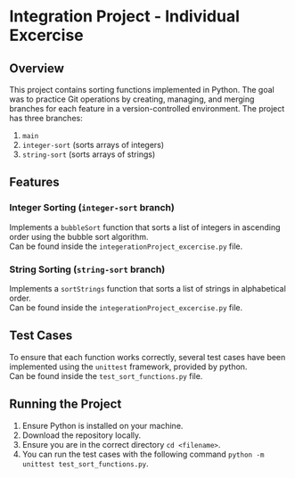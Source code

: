 # Integration Project - Individual Excercise

## Overview
This project contains sorting functions implemented in Python. The goal was to practice Git operations by creating, managing, and merging branches for each feature in a version-controlled environment. The project has three branches:
1. `main`
2. `integer-sort` (sorts arrays of integers)
3. `string-sort` (sorts arrays of strings)

## Features
### Integer Sorting (`integer-sort` branch)
Implements a `bubbleSort` function that sorts a list of integers in ascending order using the bubble sort algorithm.  
Can be found inside the `integerationProject_excercise.py` file.

### String Sorting (`string-sort` branch)
Implements a `sortStrings` function that sorts a list of strings in alphabetical order.  
Can be found inside the `integerationProject_excercise.py` file.  

## Test Cases
To ensure that each function works correctly, several test cases have been implemented using the `unittest` framework, provided by python.  
Can be found inside the `test_sort_functions.py` file.

## Running the Project
1. Ensure Python is installed on your machine. 
1. Download the repository locally.
2. Ensure you are in the correct directory `cd <filename>`.
3. You can run the test cases with the following command `python -m unittest test_sort_functions.py`.
